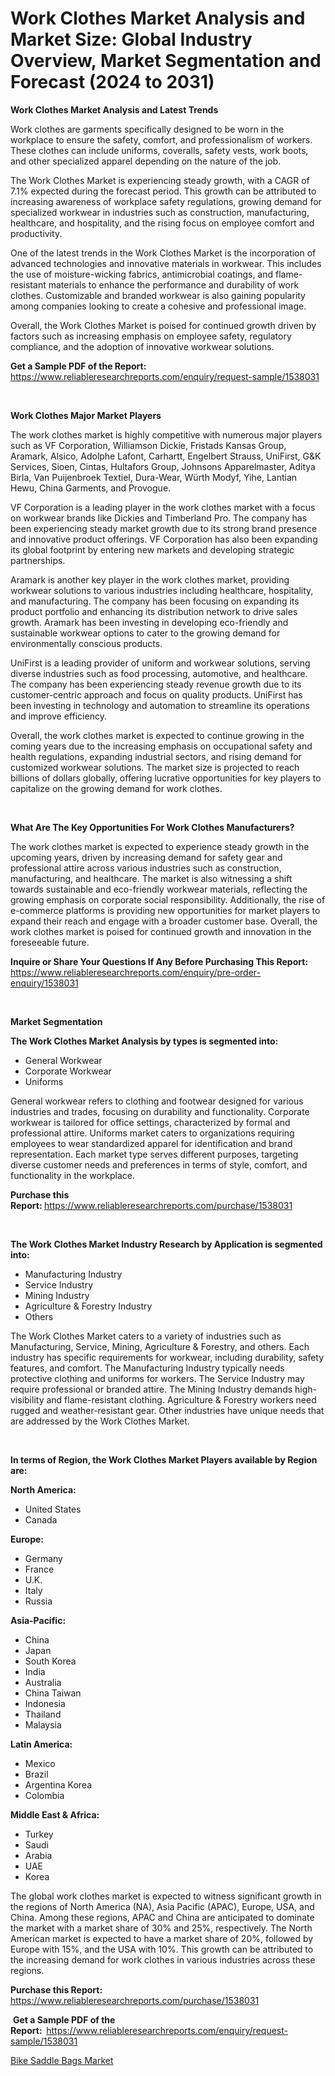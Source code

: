 <p><h1>Work Clothes Market Analysis and Market Size: Global Industry Overview, Market Segmentation and Forecast (2024 to 2031)</h1></p><p><strong>Work Clothes Market Analysis and Latest Trends</strong></p>
<p><p>Work clothes are garments specifically designed to be worn in the workplace to ensure the safety, comfort, and professionalism of workers. These clothes can include uniforms, coveralls, safety vests, work boots, and other specialized apparel depending on the nature of the job.</p><p>The Work Clothes Market is experiencing steady growth, with a CAGR of 7.1% expected during the forecast period. This growth can be attributed to increasing awareness of workplace safety regulations, growing demand for specialized workwear in industries such as construction, manufacturing, healthcare, and hospitality, and the rising focus on employee comfort and productivity.</p><p>One of the latest trends in the Work Clothes Market is the incorporation of advanced technologies and innovative materials in workwear. This includes the use of moisture-wicking fabrics, antimicrobial coatings, and flame-resistant materials to enhance the performance and durability of work clothes. Customizable and branded workwear is also gaining popularity among companies looking to create a cohesive and professional image.</p><p>Overall, the Work Clothes Market is poised for continued growth driven by factors such as increasing emphasis on employee safety, regulatory compliance, and the adoption of innovative workwear solutions.</p></p>
<p><strong>Get a Sample PDF of the Report:&nbsp;</strong> <a href="https://www.reliableresearchreports.com/enquiry/request-sample/1538031">https://www.reliableresearchreports.com/enquiry/request-sample/1538031</a></p>
<p>&nbsp;</p>
<p><strong>Work Clothes Major Market Players</strong></p>
<p><p>The work clothes market is highly competitive with numerous major players such as VF Corporation, Williamson Dickie, Fristads Kansas Group, Aramark, Alsico, Adolphe Lafont, Carhartt, Engelbert Strauss, UniFirst, G&K Services, Sioen, Cintas, Hultafors Group, Johnsons Apparelmaster, Aditya Birla, Van Puijenbroek Textiel, Dura-Wear, Würth Modyf, Yihe, Lantian Hewu, China Garments, and Provogue.</p><p>VF Corporation is a leading player in the work clothes market with a focus on workwear brands like Dickies and Timberland Pro. The company has been experiencing steady market growth due to its strong brand presence and innovative product offerings. VF Corporation has also been expanding its global footprint by entering new markets and developing strategic partnerships.</p><p>Aramark is another key player in the work clothes market, providing workwear solutions to various industries including healthcare, hospitality, and manufacturing. The company has been focusing on expanding its product portfolio and enhancing its distribution network to drive sales growth. Aramark has been investing in developing eco-friendly and sustainable workwear options to cater to the growing demand for environmentally conscious products.</p><p>UniFirst is a leading provider of uniform and workwear solutions, serving diverse industries such as food processing, automotive, and healthcare. The company has been experiencing steady revenue growth due to its customer-centric approach and focus on quality products. UniFirst has been investing in technology and automation to streamline its operations and improve efficiency.</p><p>Overall, the work clothes market is expected to continue growing in the coming years due to the increasing emphasis on occupational safety and health regulations, expanding industrial sectors, and rising demand for customized workwear solutions. The market size is projected to reach billions of dollars globally, offering lucrative opportunities for key players to capitalize on the growing demand for work clothes.</p></p>
<p>&nbsp;</p>
<p><strong>What Are The Key Opportunities For Work Clothes Manufacturers?</strong></p>
<p><p>The work clothes market is expected to experience steady growth in the upcoming years, driven by increasing demand for safety gear and professional attire across various industries such as construction, manufacturing, and healthcare. The market is also witnessing a shift towards sustainable and eco-friendly workwear materials, reflecting the growing emphasis on corporate social responsibility. Additionally, the rise of e-commerce platforms is providing new opportunities for market players to expand their reach and engage with a broader customer base. Overall, the work clothes market is poised for continued growth and innovation in the foreseeable future.</p></p>
<p><strong>Inquire or Share Your Questions If Any Before Purchasing This Report:</strong> <a href="https://www.reliableresearchreports.com/enquiry/pre-order-enquiry/1538031">https://www.reliableresearchreports.com/enquiry/pre-order-enquiry/1538031</a></p>
<p>&nbsp;</p>
<p><strong>Market Segmentation</strong></p>
<p><strong>The Work Clothes Market Analysis by types is segmented into:</strong></p>
<p><ul><li>General Workwear</li><li>Corporate Workwear</li><li>Uniforms</li></ul></p>
<p><p>General workwear refers to clothing and footwear designed for various industries and trades, focusing on durability and functionality. Corporate workwear is tailored for office settings, characterized by formal and professional attire. Uniforms market caters to organizations requiring employees to wear standardized apparel for identification and brand representation. Each market type serves different purposes, targeting diverse customer needs and preferences in terms of style, comfort, and functionality in the workplace.</p></p>
<p><strong>Purchase this Report:&nbsp;</strong><a href="https://www.reliableresearchreports.com/purchase/1538031">https://www.reliableresearchreports.com/purchase/1538031</a></p>
<p>&nbsp;</p>
<p><strong>The Work Clothes Market Industry Research by Application is segmented into:</strong></p>
<p><ul><li>Manufacturing Industry</li><li>Service Industry</li><li>Mining Industry</li><li>Agriculture & Forestry Industry</li><li>Others</li></ul></p>
<p><p>The Work Clothes Market caters to a variety of industries such as Manufacturing, Service, Mining, Agriculture & Forestry, and others. Each industry has specific requirements for workwear, including durability, safety features, and comfort. The Manufacturing Industry typically needs protective clothing and uniforms for workers. The Service Industry may require professional or branded attire. The Mining Industry demands high-visibility and flame-resistant clothing. Agriculture & Forestry workers need rugged and weather-resistant gear. Other industries have unique needs that are addressed by the Work Clothes Market.</p></p>
<p>&nbsp;</p>
<p><strong>In terms of Region, the Work Clothes Market Players available by Region are:</strong></p>
<p>
    <p> <strong> North America: </strong>
        <ul>
            <li>United States</li>
            <li>Canada</li>
        </ul>
        </p> 
    <p> <strong> Europe: </strong>
        <ul>
            <li>Germany</li>
            <li>France</li>
            <li>U.K.</li>
            <li>Italy</li>
            <li>Russia</li>
        </ul>
        </p> 
    <p> <strong> Asia-Pacific: </strong>
        <ul>
            <li>China</li>
            <li>Japan</li>
            <li>South Korea</li>
            <li>India</li>
            <li>Australia</li>
            <li>China Taiwan</li>
            <li>Indonesia</li>
            <li>Thailand</li>
            <li>Malaysia</li>
        </ul>
        </p> 
    <p> <strong> Latin America: </strong>
        <ul>
            <li>Mexico</li>
            <li>Brazil</li>
            <li>Argentina Korea</li>
            <li>Colombia</li>
        </ul>
        </p> 
    <p> <strong> Middle East & Africa: </strong>
        <ul>
            <li>Turkey</li>
            <li>Saudi</li>
            <li>Arabia</li>
            <li>UAE</li>
            <li>Korea</li>
        </ul>
    </p>
    </p>
<p><p>The global work clothes market is expected to witness significant growth in the regions of North America (NA), Asia Pacific (APAC), Europe, USA, and China. Among these regions, APAC and China are anticipated to dominate the market with a market share of 30% and 25%, respectively. The North American market is expected to have a market share of 20%, followed by Europe with 15%, and the USA with 10%. This growth can be attributed to the increasing demand for work clothes in various industries across these regions.</p></p>
<p><strong>Purchase this Report: </strong><a href="https://www.reliableresearchreports.com/purchase/1538031">https://www.reliableresearchreports.com/purchase/1538031</a></p>
<p>&nbsp;<strong>Get a Sample PDF of the Report:&nbsp;&nbsp;</strong><a href="https://www.reliableresearchreports.com/enquiry/request-sample/1538031">https://www.reliableresearchreports.com/enquiry/request-sample/1538031</a></p>
<p><strong></strong></p>
<p><p><a href="https://github.com/GroverBarry/Market-Research-Report-List-4/blob/main/bike-saddle-bags-market.md">Bike Saddle Bags Market</a></p></p>
